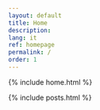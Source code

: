 ```yaml
---
layout: default
title: Home
description:
lang: it
ref: homepage
permalink: /
order: 1
---
```


<!--{% include hero.html %}-->

{% include home.html %}

<main class="container my-4" markdown="1">

{% include posts.html %}

</main>

